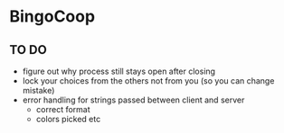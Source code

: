 # BingoCoop

## TO DO

- figure out why process still stays open after closing
- lock your choices from the others not from you (so you can change mistake)
- error handling for strings passed between client and server
    - correct format
    - colors picked etc
